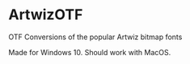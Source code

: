 # ArtwizOTF


OTF Conversions of the popular Artwiz bitmap fonts

Made for Windows 10. Should work with MacOS.
